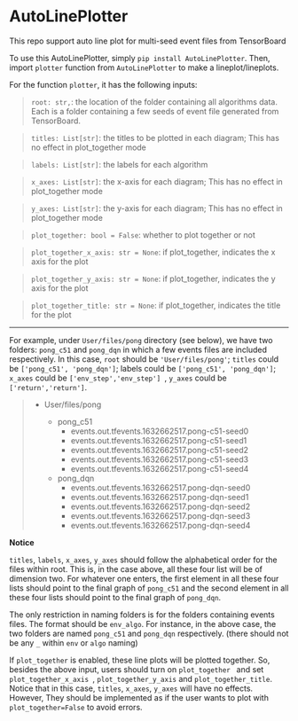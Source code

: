 # AutoLinePlotter
This repo support auto line plot for multi-seed event files from TensorBoard


To use this AutoLinePlotter, simply ``pip install AutoLinePlotter``. Then, import ``plotter`` function from  ``AutoLinePlotter`` to make a lineplot/lineplots.


For the function ``plotter``, it has the following inputs:

>``root: str,``: the location of the folder containing all algorithms data. Each is a folder containing a few seeds of event file generated from TensorBoard.

>``titles: List[str]``: the titles to be plotted in each diagram; This has no effect in plot_together mode

>``labels: List[str]``: the labels for each algorithm

>``x_axes: List[str]``: the x-axis for each diagram; This has no effect in plot_together mode

>``y_axes: List[str]``: the y-axis for each diagram; This has no effect in plot_together mode

>``plot_together: bool = False``: whether to plot together or not

>``plot_together_x_axis: str = None``: if plot_together, indicates the x axis for the plot

>``plot_together_y_axis: str = None``: if plot_together, indicates the y axis for the plot

>``plot_together_title: str = None``: if plot_together, indicates the title for the plot


***


For example, under ``User/files/pong`` directory (see below), we have two folders: ``pong_c51`` and ``pong_dqn`` in which a few events files are included respectively.
In this case, ``root`` should be ``'User/files/pong'``; ``titles`` could be ``['pong_c51', 'pong_dqn']``;  labels could be ``['pong_c51', 'pong_dqn']``;
``x_axes`` could be ``['env_step','env_step'] ``, ``y_axes`` could be ``['return','return']``.


>- User/files/pong
>
>   - pong_c51
>      - events.out.tfevents.1632662517.pong-c51-seed0
>      - events.out.tfevents.1632662517.pong-c51-seed1
>      - events.out.tfevents.1632662517.pong-c51-seed2
>      - events.out.tfevents.1632662517.pong-c51-seed3
>      - events.out.tfevents.1632662517.pong-c51-seed4
>   - pong_dqn
>      - events.out.tfevents.1632662517.pong-dqn-seed0
>      - events.out.tfevents.1632662517.pong-dqn-seed1
>      - events.out.tfevents.1632662517.pong-dqn-seed2
>      - events.out.tfevents.1632662517.pong-dqn-seed3
>      - events.out.tfevents.1632662517.pong-dqn-seed4


**Notice**

 ``titles``, ``labels``, ``x_axes``, ``y_axes`` should follow the alphabetical order for the files within root. This is, in the case above, all these
four list will be of dimension two. For whatever one enters, the first element in all these four lists should point to the final graph of ``pong_c51`` and the 
second element in all these four lists should point to the final graph of ``pong_dqn``.

The only restriction in naming folders is for the folders containing events files. The format should be ``env_algo``. For instance, in the above case, the two folders are named
``pong_c51`` and ``pong_dqn`` respectively. (there should not be any ``_`` within ``env`` or ``algo`` naming)

If ``plot_together`` is enabled, these line plots will be plotted together. So, besides the above input, users should turn on ``plot_together `` and set 
``plot_together_x_axis ``, ``plot_together_y_axis`` and ``plot_together_title``. Notice that in this case, ``titles``, ``x_axes``, ``y_axes`` will have no effects. However,
They should be implemented as if the user wants to plot with ``plot_together=False`` to avoid errors.